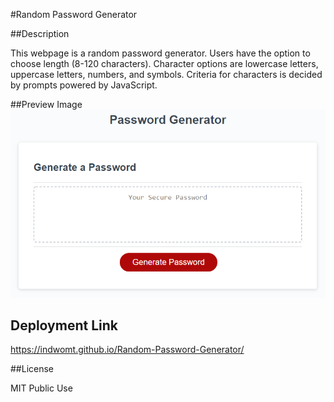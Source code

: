 #Random Password Generator 

##Description

This webpage is a random password generator. Users have the option to choose length (8-120 characters). Character options are lowercase letters, uppercase letters, numbers, and symbols. Criteria for characters is decided by prompts powered by JavaScript. 

##Preview Image 
![Random Password Generator Preview](https://github.com/indwomt/Random-Password-Generator/blob/main/Assets/03-javascript-homework-demo.png)

## Deployment Link
https://indwomt.github.io/Random-Password-Generator/

##License 

MIT Public Use
